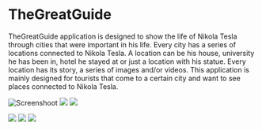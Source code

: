 # TheGreatGuide
 
TheGreatGuide application is designed to show the life of Nikola Tesla through cities that were important in his life.
Every city has a series of locations connected to Nikola Tesla. A location can be his house, university he has been in, hotel he stayed at or just a location with his statue.
Every location has its story, a series of images and/or videos.
This application is mainly designed for tourists that come to a certain city and want to see places connected to Nikola Tesla.

![Screenshoot](https://imgur.com/OQHtXmr.png)   ![](https://imgur.com/vpWCHZa.png) ![](https://imgur.com/Io1QZUn.png)

![](https://imgur.com/mOFG371.png)  ![](https://imgur.com/P216Vxd.png) ![](https://imgur.com/i7IZpba.png)
